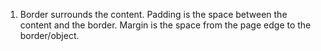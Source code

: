 1. Border surrounds the content. Padding is the space between the content and the border. Margin is the space from the page edge to the border/object.
